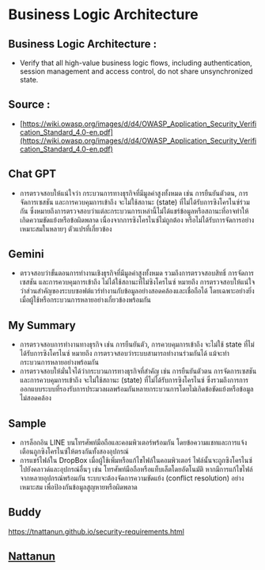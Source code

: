 # Business Logic Architecture 
## Business Logic Architecture : 
- Verify that all high-value business logic flows, including authentication, session management and access control, do not share unsynchronized state.  
## Source : 
- [https://wiki.owasp.org/images/d/d4/OWASP_Application_Security_Verification_Standard_4.0-en.pdf](https://wiki.owasp.org/images/d/d4/OWASP_Application_Security_Verification_Standard_4.0-en.pdf)
## Chat GPT
- การตรวจสอบให้แน่ใจว่า กระบวนการทางธุรกิจที่มีมูลค่าสูงทั้งหมด เช่น การยืนยันตัวตน, การจัดการเซสชัน และการควบคุมการเข้าถึง จะไม่ใช้สถานะ (state) ที่ไม่ได้รับการซิงโครไนซ์ร่วมกัน ซึ่งหมายถึงการตรวจสอบว่าแต่ละกระบวนการเหล่านี้ไม่ได้แชร์ข้อมูลหรือสถานะที่อาจทำให้เกิดความขัดแย้งหรือข้อผิดพลาด เนื่องจากการซิงโครไนซ์ไม่ถูกต้อง หรือไม่ได้รับการจัดการอย่างเหมาะสมในหลายๆ ตัวแปรที่เกี่ยวข้อง
## Gemini
- ตรวจสอบว่าขั้นตอนการทำงานเชิงธุรกิจที่มีมูลค่าสูงทั้งหมด รวมถึงการตรวจสอบสิทธิ์ การจัดการเซสชัน และการควบคุมการเข้าถึง ไม่ได้ใช้สถานะที่ไม่ซิงโครไนซ์ หมายถึง การตรวจสอบให้แน่ใจว่าส่วนสำคัญของระบบซอฟต์แวร์ทำงานกับข้อมูลอย่างสอดคล้องและเชื่อถือได้ โดยเฉพาะอย่างยิ่งเมื่อผู้ใช้หรือกระบวนการหลายอย่างเกี่ยวข้องพร้อมกัน
## My Summary
- การตรวจสอบการทำงานทางธุรกิจ เช่น การยืนยันตัว, การควบคุมการเข้าถึง จะไม่ใช้ state ที่ไม่ได้รับการซิงโครไนซ์ หมายถึง การตรวจสอบว่าระบบสามารถทำงานร่วมกันได้ แม้จะทำกระบวนการหลายอย่างพร้อมกัน
- การตรวจสอบให้มั่นใจได้ว่ากระบวนการทางธุรกิจที่สำคัญ เช่น การยืนยันตัวตน การจัดการเซสชัน และการควบคุมการเข้าถึง จะไม่ใช้สถานะ (state) ที่ไม่ได้รับการซิงโครไนซ์ ซึ่งรวมถึงการการออกแบบระบบที่รองรับการประมวลผลพร้อมกันหลายกระบวนการโดยไม่เกิดข้อขัดแย้งหรือข้อมูลไม่สอดคล้อง
## Sample
- การล็อกอิน LINE บนโทรศัพท์มือถือและคอมพิวเตอร์พร้อมกัน โดยข้อความแชทและการแจ้งเตือนถูกซิงโครไนซ์ให้ตรงกันทั้งสองอุปกรณ์
- การแชร์ไฟล์ใน DropBox เมื่อผู้ใช้เพิ่มหรือแก้ไขไฟล์ในคอมพิวเตอร์ ไฟล์นั้นจะถูกซิงโครไนซ์ไปยังคลาวด์และอุปกรณ์อื่นๆ เช่น โทรศัพท์มือถือหรือแท็บเล็ตโดยอัตโนมัติ หากมีการแก้ไขไฟล์จากหลายอุปกรณ์พร้อมกัน ระบบจะต้องจัดการความขัดแย้ง (conflict resolution) อย่างเหมาะสม เพื่อป้องกันข้อมูลสูญหายหรือผิดพลาด
## Buddy
https://tnattanun.github.io/security-requirements.html
## [Nattanun](https://tnattanun.github.io/security-requirements.html)
